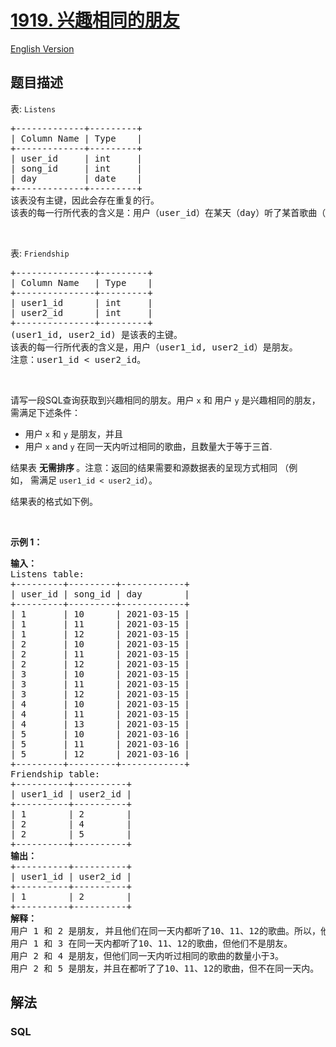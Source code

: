 # [1919. 兴趣相同的朋友](https://leetcode.cn/problems/leetcodify-similar-friends)

[English Version](/solution/1900-1999/1919.Leetcodify%20Similar%20Friends/README_EN.md)

## 题目描述

<p>表: <code>Listens</code></p>

<pre>
+-------------+---------+
| Column Name | Type    |
+-------------+---------+
| user_id     | int     |
| song_id     | int     |
| day         | date    |
+-------------+---------+
该表没有主键，因此会存在重复的行。
该表的每一行所代表的含义是：用户（user_id）在某天（day）听了某首歌曲（song_id）。
</pre>

<p>&nbsp;</p>

<p>表: <code>Friendship</code></p>

<pre>
+---------------+---------+
| Column Name   | Type    |
+---------------+---------+
| user1_id      | int     |
| user2_id      | int     |
+---------------+---------+
(user1_id, user2_id) 是该表的主键。
该表的每一行所代表的含义是，用户（user1_id, user2_id）是朋友。
注意：user1_id &lt; user2_id。
</pre>

<p>&nbsp;</p>

<p>请写一段SQL查询获取到兴趣相同的朋友。用户 <code>x</code>&nbsp;和 用户 <code>y</code>&nbsp;是兴趣相同的朋友，需满足下述条件：</p>

<ul>
	<li>用户&nbsp;<code>x</code>&nbsp;和&nbsp;<code>y</code>&nbsp;是朋友，并且</li>
	<li>用户&nbsp;<code>x</code> and <code>y</code>&nbsp;在同一天内听过相同的歌曲，且数量大于等于三首.</li>
</ul>

<p>结果表&nbsp;<strong>无需排序&nbsp;</strong>。注意：返回的结果需要和源数据表的呈现方式相同&nbsp;（例如，&nbsp;需满足&nbsp;<code>user1_id &lt; user2_id</code>）。</p>

<p>结果表的格式如下例。</p>

<p>&nbsp;</p>

<p><b>示例 1：</b></p>

<pre>
<strong>输入：</strong>
Listens table:
+---------+---------+------------+
| user_id | song_id | day        |
+---------+---------+------------+
| 1       | 10      | 2021-03-15 |
| 1       | 11      | 2021-03-15 |
| 1       | 12      | 2021-03-15 |
| 2       | 10      | 2021-03-15 |
| 2       | 11      | 2021-03-15 |
| 2       | 12      | 2021-03-15 |
| 3       | 10      | 2021-03-15 |
| 3       | 11      | 2021-03-15 |
| 3       | 12      | 2021-03-15 |
| 4       | 10      | 2021-03-15 |
| 4       | 11      | 2021-03-15 |
| 4       | 13      | 2021-03-15 |
| 5       | 10      | 2021-03-16 |
| 5       | 11      | 2021-03-16 |
| 5       | 12      | 2021-03-16 |
+---------+---------+------------+
Friendship table:
+----------+----------+
| user1_id | user2_id |
+----------+----------+
| 1        | 2        |
| 2        | 4        |
| 2        | 5        |
+----------+----------+
<b>输出：</b>
+----------+----------+
| user1_id | user2_id |
+----------+----------+
| 1        | 2        |
+----------+----------+
<strong>解释：</strong>
用户 1 和 2 是朋友, 并且他们在同一天内都听了10、11、12的歌曲。所以，他们是兴趣相同的朋友。
用户 1 和 3 在同一天内都听了10、11、12的歌曲，但他们不是朋友。
用户 2 和 4 是朋友，但他们同一天内听过相同的歌曲的数量小于3。
用户 2 和 5 是朋友，并且在都听了了10、11、12的歌曲，但不在同一天内。</pre>

## 解法

### **SQL**

```sql

```
